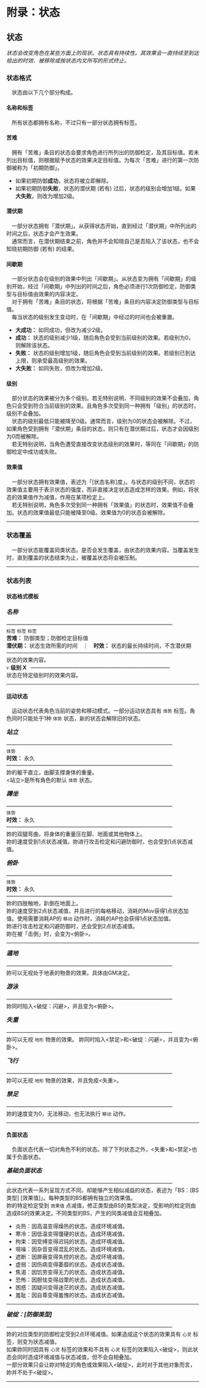 <style>
h5 {
    font-size: 1.1em;
    border: 0;
    margin: 0;
}
</style>

# 附录：状态

## 状态
*状态会改变角色在某些方面上的现状。状态具有持续性。其效果会一直持续至到达给出的时效、被移除或按状态内文所写的形式终止。*

### 状态格式
&emsp;状态由以下几个部分构成。

#### 名称和标签
&emsp;所有状态都拥有名称，不过只有一部分状态拥有标签。

#### 苦难
&emsp;拥有「苦难」条目的状态会要求角色进行所列出的防御检定，及其目标值。若未列出目标值，则根据赋予状态的效果决定目标值。为每次「苦难」进行的第一次防御被称为「初期防御」。

- 如果初期防御**成功**，状态将被立即解除。
- 如果初期防御**失败**，状态的潜伏期 (若有) 过后，状态的级别会增加1级。如果**大失败**，则改为增加2级。

#### 潜伏期
&emsp;一部分状态拥有「潜伏期」。从获得状态开始，直到经过「潜伏期」中所列出的时间之后，状态才会产生效果。  
&emsp;通常而言，在潜伏期结束之前，角色并不会知晓自己是否陷入了该状态，也不会知晓初期防御 (若有) 的结果。

#### 间歇期
&emsp;一部分状态会在级别的效果中列出「间歇期」。从状态变为拥有「间歇期」的级别开始，经过「间歇期」中列出的时间之后，角色必须进行1次防御检定，防御类型与目标值由效果的内容决定。  
&emsp;对于拥有「苦难」条目的状态，将根据「苦难」条目的内容决定防御类型与目标值。  
&emsp;每当状态的级别发生变动时，在「间歇期」中经过的时间也会被重置。

- **大成功：** 如同成功，但改为减少2级。
- **成功：** 状态的级别减少1级，随后角色会受到当前级别的效果。若级别为0，则解除该状态。
- **失败：** 状态的级别增加1级，随后角色会受到当前级别的效果。若级别已到达上限，则承受最高级别的效果。
- **大失败：** 如同失败，但改为增加2级。

#### 级别
&emsp;部分状态的效果被分为多个级别。若无特别说明，不同级别的效果不会叠加，角色只会受到符合当前级别的效果。且角色多次受到同一种拥有「级别」的状态时，级别不会叠加。  
&emsp;状态的级别最低只能被降至0级。通常而言，级别为0的状态会被解除。不过，如果角色受到拥有「潜伏期」条目的状态，则只有在潜伏期过后，状态才会因级别为0而被解除。  
&emsp;若无特别说明，当角色遭受直接改变状态级别的效果时，等同在「间歇期」的防御检定中成功或失败。

#### 效果值
&emsp;一部分状态拥有效果值，表述为「[状态名称]度」。与状态的级别不同，状态的效果值主要用于表示状态的强度，而非直接决定状态造成怎样的效果。例如，将状态的效果值作为减值，作用在某项检定上。  
&emsp;若无特别说明，角色多次受到同一种拥有「效果值」的状态时，效果值不会叠加。状态的效果值最低只能被降至0级。效果值为0的状态会被解除。

<hr>

### 状态覆盖
&emsp;一部分状态能覆盖同类状态。是否会发生覆盖，由状态的效果内容。当覆盖发生时，直到覆盖的状态结束为止，被覆盖状态将会被压制。

<hr>

### 状态列表

#### 状态格式模板

##### 名称
———————————————————————————————<br>
`标签` `标签` `标签`<br>
**苦难：** 防御类型；防御检定目标值<br>
**潜伏期：** 状态生效所需的时间　｜　**时效：** 状态的最长持续时间，不含潜伏期<br>
———————————————————————————————<br>
状态的效果内容。<br>
<span style="font-family: Wingdings">v</span> **级别 X** &ensp;——————————————————————————<br>
状态在特定级别时的效果内容。

<hr>

#### 运动状态
&emsp;运动状态代表角色当前的姿势和移动模式。一部分运动状态具有 `体势` 标签。角色同时只能处于1种 `体势` 状态，新的状态会解除旧的状态。

##### 站立
———————————————————————————————<br>
`体势`<br>
**时效：** 永久<br>
———————————————————————————————<br>
妳的躯干直立，由脚支撑身体的重量。<br>
<站立>是所有角色的默认 `体势` 状态。

##### 蹲坐
———————————————————————————————<br>
`体势`<br>
**时效：** 永久<br>
———————————————————————————————<br>
妳的双腿弯曲，将身体的重量压在脚、地面或其他物体上。<br>
妳的速度受到1点状态减值。妳进行攻击检定和闪避防御时，也会受到1点状态减值。

##### 俯卧
———————————————————————————————<br>
`体势`<br>
**时效：** 永久<br>
———————————————————————————————<br>
妳的四肢触地，趴倒在地面上。<br>
妳的速度受到2点状态减值，并且进行的每格移动，消耗的Mov获得1点状态加值。使用需要消耗AP的 `移动` 动作时，消耗的AP也会获得1点状态加值。<br>
妳进行攻击检定和闪避防御时，还会受到2点状态减值。<br>
妳在被「击倒」时，会变为<俯卧>。

<hr>

##### 遁地
———————————————————————————————<br>
妳可以无视处于地表的物景的效果。具体由GM决定。

##### 游泳
———————————————————————————————<br>
妳同时陷入<破绽：闪避>，并且变为<俯卧>。

##### 失重
———————————————————————————————<br>
妳可以无视 `地形` 物景的效果。
妳同时陷入<禁足>和<破绽：闪避>，并且变为<俯卧>。

##### 飞行
———————————————————————————————<br>
妳可以无视 `地形` 物景的效果，并且免疫<失重>。

##### 禁足
———————————————————————————————<br>
妳的速度变为0，无法移动，也无法执行 `移动` 动作。

<hr>

#### 负面状态
&emsp;负面状态代表一切对角色不利的状态。除了下列状态之外，<失重>和<禁足>也属于负面状态。

##### 基础负面状态
———————————————————————————————<br>
此状态代表一系列呈现方式不同，却能够产生相似减益的状态，表述为「BS：[BS类型] [效果值]」。每种类型的BS都拥有独立的效果值。  
妳的特定检定受到 `效果值` 点减值，修正类型由BS的类型决定，受影响的检定则由造成BS的效果决定。不同类型的BS，产生的同类减值会互相叠加。

- 炎热：因高温变得燥热的状态。造成环境减值。
- 寒冷：因低温变得僵硬的状态。造成环境减值。
- 拘束：因受缚变得迟钝的状态。造成环境减值。
- 喧噪：因杂音变得混乱的状态。造成环境减值。
- 遮断：因屏蔽变得失控的状态。造成环境减值。
- 虚弱：因伤病变得萎靡的状态。造成状态减值。
- 焦渴：因饥劳变得无力的状态。造成状态减值。
- 恐怖：因胆怯变得战栗的状态。造成状态减值。
- 困惑：因疑问变得迷茫的状态。造成状态减值。
- 羞耻：因自尊变得羞愧的状态。造成状态减值。

<hr>

##### 破绽：[防御类型]
———————————————————————————————<br>
妳的对应类型的防御检定受到2点环境减值。如果造成这个状态的效果具有 `心灵` 标签，则变为状态减值。  
如果妳同时因具有 `心灵` 标签的效果和不具有 `心灵` 标签的效果陷入<破绽>，则此状态会同时造成环境减值与状态减值，但不会自相叠加。  
一部分效果只会让妳对特定的角色或效果陷入<破绽>，此时对于其他对象而言，妳并不处于<破绽>。

<hr>
